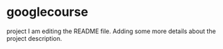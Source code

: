 # googlecourse
project
I am editing the README file. Adding some more details about the project description.
